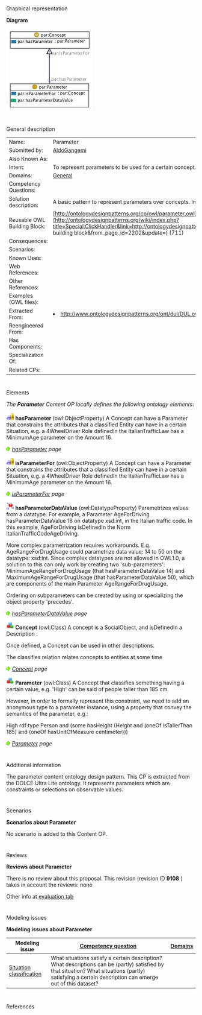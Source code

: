 # 

 Graphical representation



__Diagram__ 





[![Image:Parameter.jpg](images/5/56/Parameter.jpg)](../Image/Parameter.jpg "Image:Parameter.jpg")





# 

 General description




|  |  |
| --- | --- |
|  Name:  |  Parameter  |
|  Submitted by:  | [AldoGangemi](../User/AldoGangemi "User:AldoGangemi")  |
|  Also Known As:  |  |
|  Intent:  |  To represent parameters to be used for a certain concept.  |
|  Domains:  | [General](../Community/General "Community:General")  |
|  Competency Questions:  |  |
|  Solution description:  |  A basic pattern to represent parameters over concepts. Implemented with simple classes and properties.  |
|  Reusable OWL Building Block:  | [http://ontologydesignpatterns.org/cp/owl/parameter.owl](http://ontologydesignpatterns.org/wiki/index.php?title=Special:ClickHandler&link=http://ontologydesignpatterns.org/cp/owl/parameter.owl&message=OWL building block&from_page_id=2202&update=)  (711)  |
|  Consequences:  |  |
|  Scenarios:  |  |
|  Known Uses:  |  |
|  Web References:  |  |
|  Other References:  |  |
|  Examples (OWL files):  |  |
|  Extracted From:  | <li><a class="external free" href="http://www.ontologydesignpatterns.org/ont/dul/DUL.owl" rel="nofollow" title="http://www.ontologydesignpatterns.org/ont/dul/DUL.owl">        http://www.ontologydesignpatterns.org/ont/dul/DUL.owl       </a></li> |
|  Reengineered From:  |  |
|  Has Components:  |  |
|  Specialization Of:  |  |
|  Related CPs:  |  |



  





# 

 Elements



_The
 __Parameter__ 
 Content OP locally defines the following ontology elements:_ 





[![ObjectProperty](images/thumb/c/c3/ObjectProperty.gif/20px-ObjectProperty.gif)](../Image/ObjectProperty.gif "ObjectProperty")
__hasParameter__ 
 (owl:ObjectProperty) A Concept can have a Parameter that constrains the attributes that a classified Entity can have in a certain Situation, e.g. a 4WheelDriver Role definedIn the ItalianTrafficLaw has a MinimumAge parameter on the Amount 16.
 
[![](images/thumb/8/87/ArrowRight.gif/11px-ArrowRight.gif)](../Image/ArrowRight.gif "ArrowRight.gif")
_[hasParameter](../Submissions/Parameter/hasParameter "Submissions:Parameter/hasParameter") 
 page_ 



[![ObjectProperty](images/thumb/c/c3/ObjectProperty.gif/20px-ObjectProperty.gif)](../Image/ObjectProperty.gif "ObjectProperty")
__isParameterFor__ 
 (owl:ObjectProperty) A Concept can have a Parameter that constrains the attributes that a classified Entity can have in a certain Situation, e.g. a 4WheelDriver Role definedIn the ItalianTrafficLaw has a MinimumAge parameter on the Amount 16.
 
[![](images/thumb/8/87/ArrowRight.gif/11px-ArrowRight.gif)](../Image/ArrowRight.gif "ArrowRight.gif")
_[isParameterFor](../Submissions/Parameter/isParameterFor "Submissions:Parameter/isParameterFor") 
 page_ 



[![DatatypeProperty](images/thumb/a/a5/DatatypeProperty.gif/20px-DatatypeProperty.gif)](../Image/DatatypeProperty.gif "DatatypeProperty")
__hasParameterDataValue__ 
 (owl:DatatypeProperty) Parametrizes values from a datatype. For example, a Parameter AgeForDriving hasParameterDataValue 18 on datatype xsd:int, in the Italian traffic code. In this example, AgeForDriving isDefinedIn the Norm ItalianTrafficCodeAgeDriving.
 
 More complex parametrization requires workarounds. E.g. AgeRangeForDrugUsage could parametrize data value: 14 to 50 on the datatype: xsd:int. Since complex datatypes are not allowed in OWL1.0, a solution to this can only work by creating two 'sub-parameters': MinimumAgeRangeForDrugUsage (that hasParameterDataValue 14) and MaximumAgeRangeForDrugUsage (that hasParameterDataValue 50), which are components of the main Parameter AgeRangeForDrugUsage.
 



 Ordering on subparameters can be created by using or specializing the object property 'precedes'.
 



[![](images/thumb/8/87/ArrowRight.gif/11px-ArrowRight.gif)](../Image/ArrowRight.gif "ArrowRight.gif")
_[hasParameterDataValue](../Submissions/Parameter/hasParameterDataValue "Submissions:Parameter/hasParameterDataValue") 
 page_ 



[![Class](images/thumb/2/27/Class.gif/20px-Class.gif)](../Image/Class.gif "Class")
__Concept__ 
 (owl:Class) A concept is a SocialObject, and isDefinedIn a Description .
 
 Once defined, a Concept can be used in other descriptions.
 



 The classifies relation relates concepts to entities at some time
 



[![](images/thumb/8/87/ArrowRight.gif/11px-ArrowRight.gif)](../Image/ArrowRight.gif "ArrowRight.gif")
_[Concept](../Submissions/Parameter/Concept "Submissions:Parameter/Concept") 
 page_ 



[![Class](images/thumb/2/27/Class.gif/20px-Class.gif)](../Image/Class.gif "Class")
__Parameter__ 
 (owl:Class) A Concept that classifies something having a certain value, e.g. 'High' can be said of people taller than 185 cm.
 
 However, in order to formally represent this constraint, we need to add an anonymous type to a parameter instance, using a property that convey the semantics of the parameter, e.g.:
 



 High rdf:type Person and (some hasHeight (Height and (oneOf isTallerThan 185) and (oneOf hasUnitOfMeasure centimeter)))
 



[![](images/thumb/8/87/ArrowRight.gif/11px-ArrowRight.gif)](../Image/ArrowRight.gif "ArrowRight.gif")
_[Parameter](../Submissions/Parameter/Parameter "Submissions:Parameter/Parameter") 
 page_ 


# 

 Additional information



 The parameter content ontology design pattern. This CP is extracted from the DOLCE Ultra Lite ontology. It represents parameters which are constraints or selections on observable values.
 



# 

 Scenarios




__Scenarios about Parameter__ 


 No scenario is added to this Content OP.
 




# 

 Reviews




__Reviews about Parameter__ 


 There is no review about this proposal.
This revision (revision ID
 __9108__ 
 ) takes in account the reviews: none
 



 Other info at
 [evaluation tab](http://ontologydesignpatterns.org/wiki/index.php?title=Submissions:Parameter&action=evaluation "http://ontologydesignpatterns.org/wiki/index.php?title=Submissions:Parameter&action=evaluation") 





  





# 

 Modeling issues




__Modeling issues about Parameter__ 



|  Modeling issue  | [Competency question](../Property/CompetencyQuestion "Property:CompetencyQuestion")  | [Domains](../Property/Domain "Property:Domain")  |
| --- | --- | --- |
| [Situation classification](../Community/Situation_classification "Community:Situation classification")  |  What situations satisfy a certain description? What descriptions can be (partly) satisfied by that situation? What situations (partly) satisfying a certain description can emerge out of this dataset?  |  |




  





# 

 References